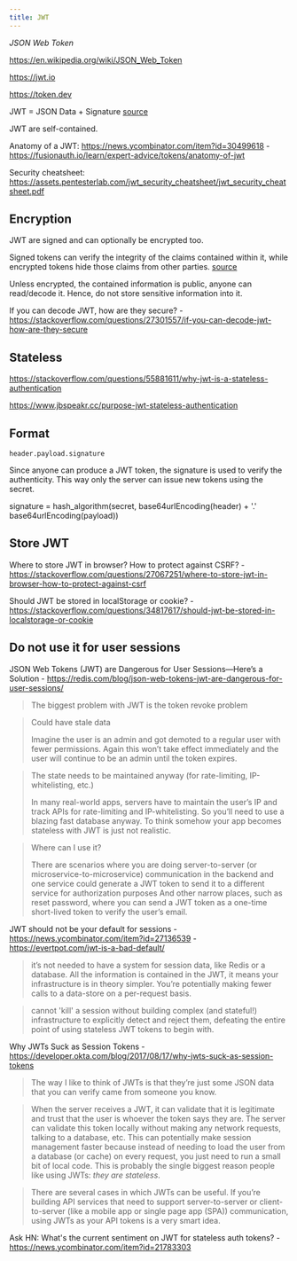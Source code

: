 ```yaml
---
title: JWT
---
```


_JSON Web Token_

https://en.wikipedia.org/wiki/JSON_Web_Token

https://jwt.io

https://token.dev

JWT = JSON Data + Signature [source](https://developer.okta.com/blog/2017/08/17/why-jwts-suck-as-session-tokens)

JWT are self-contained.

Anatomy of a JWT: https://news.ycombinator.com/item?id=30499618 - https://fusionauth.io/learn/expert-advice/tokens/anatomy-of-jwt

Security cheatsheet: https://assets.pentesterlab.com/jwt_security_cheatsheet/jwt_security_cheatsheet.pdf

## Encryption

JWT are signed and can optionally be encrypted too.

Signed tokens can verify the integrity of the claims contained within it, while encrypted tokens hide those claims from other parties. [source](https://jwt.io/introduction)

Unless encrypted, the contained information is public, anyone can read/decode it. Hence, do not store sensitive information into it.

If you can decode JWT, how are they secure? - https://stackoverflow.com/questions/27301557/if-you-can-decode-jwt-how-are-they-secure

## Stateless

https://stackoverflow.com/questions/55881611/why-jwt-is-a-stateless-authentication

https://www.jbspeakr.cc/purpose-jwt-stateless-authentication

## Format

`header.payload.signature`

Since anyone can produce a JWT token, the signature is used to verify the authenticity. This way only the server can issue new tokens using the secret.

signature = hash_algorithm(secret, base64urlEncoding(header) + '.' base64urlEncoding(payload))

## Store JWT

Where to store JWT in browser? How to protect against CSRF? - https://stackoverflow.com/questions/27067251/where-to-store-jwt-in-browser-how-to-protect-against-csrf

Should JWT be stored in localStorage or cookie? - https://stackoverflow.com/questions/34817617/should-jwt-be-stored-in-localstorage-or-cookie

## Do not use it for user sessions

JSON Web Tokens (JWT) are Dangerous for User Sessions—Here’s a Solution - https://redis.com/blog/json-web-tokens-jwt-are-dangerous-for-user-sessions/

> The biggest problem with JWT is the token revoke problem

> Could have stale data
>
> Imagine the user is an admin and got demoted to a regular user with fewer permissions. Again this won’t take effect immediately and the user will continue to be an admin until the token expires.

> The state needs to be maintained anyway (for rate-limiting, IP-whitelisting, etc.)
>
> In many real-world apps, servers have to maintain the user’s IP and track APIs for rate-limiting and IP-whitelisting. So you’ll need to use a blazing fast database anyway. To think somehow your app becomes stateless with JWT is just not realistic.

> Where can I use it?
>
> There are scenarios where you are doing server-to-server (or microservice-to-microservice) communication in the backend and one service could generate a JWT token to send it to a different service for authorization purposes And other narrow places, such as reset password, where you can send a JWT token as a one-time short-lived token to verify the user’s email.

JWT should not be your default for sessions - https://news.ycombinator.com/item?id=27136539 - https://evertpot.com/jwt-is-a-bad-default/

> it’s not needed to have a system for session data, like Redis or a database. All the information is contained in the JWT, it means your infrastructure is in theory simpler. You’re potentially making fewer calls to a data-store on a per-request basis.

> cannot 'kill' a session without building complex (and stateful!) infrastructure to explicitly detect and reject them, defeating the entire point of using stateless JWT tokens to begin with.

Why JWTs Suck as Session Tokens - https://developer.okta.com/blog/2017/08/17/why-jwts-suck-as-session-tokens

> The way I like to think of JWTs is that they’re just some JSON data that you can verify came from someone you know.

> When the server receives a JWT, it can validate that it is legitimate and trust that the user is whoever the token says they are.
> The server can validate this token locally without making any network requests, talking to a database, etc. This can potentially make session management faster because instead of needing to load the user from a database (or cache) on every request, you just need to run a small bit of local code. This is probably the single biggest reason people like using JWTs: _they are stateless_.

> There are several cases in which JWTs can be useful. If you’re building API services that need to support server-to-server or client-to-server (like a mobile app or single page app (SPA)) communication, using JWTs as your API tokens is a very smart idea.

Ask HN: What's the current sentiment on JWT for stateless auth tokens? - https://news.ycombinator.com/item?id=21783303
